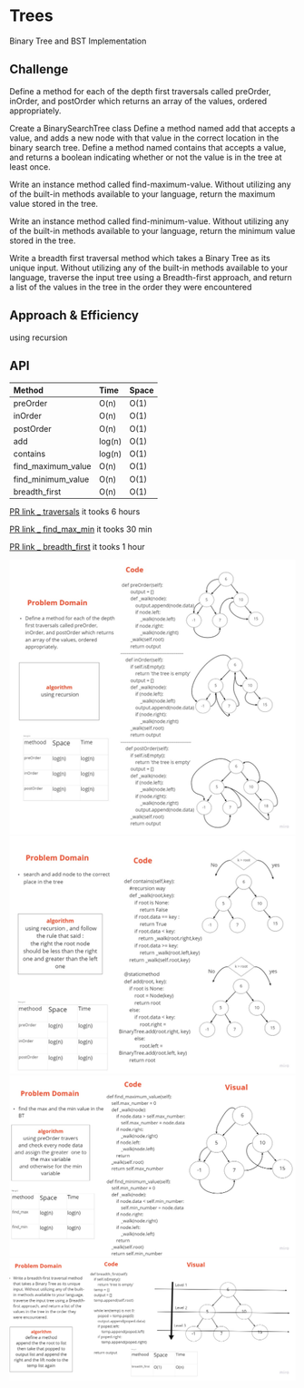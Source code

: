 # Trees

Binary Tree and BST Implementation

## Challenge

Define a method for each of the depth first traversals called preOrder, inOrder, and postOrder which returns an array of the values, ordered appropriately.

Create a BinarySearchTree class
Define a method named add that accepts a value, and adds a new node with that value in the correct location in the binary search tree.
Define a method named contains that accepts a value, and returns a boolean indicating whether or not the value is in the tree at least once.

Write an instance method called find-maximum-value. Without utilizing any of the built-in methods available to your language, return the maximum value stored in the tree.

Write an instance method called find-minimum-value. Without utilizing any of the built-in methods available to your language, return the minimum value stored in the tree.

Write a breadth first traversal method which takes a Binary Tree as its unique input. Without utilizing any of the built-in methods available to your language, traverse the input tree using a Breadth-first approach, and return a list of the values in the tree in the order they were encountered

## Approach & Efficiency

using recursion

## API

| Method | Time | Space |
| :----------- | :----------- | :----------- |
| preOrder |O(n) | O(1) |
| inOrder |O(n) | O(1) |
| postOrder |O(n) | O(1) |
| add |log(n) | O(1) |
| contains |log(n) | O(1) |
| find_maximum_value |O(n) | O(1) |
| find_minimum_value |O(n) | O(1) |
| breadth_first |O(n) | O(1) |

[PR link _ traversals](https://github.com/fadiHB/data-structures-and-algorithms-python-401d2/pull/20)
it tooks 6 hours

[PR link _ find_max_min](https://github.com/fadiHB/data-structures-and-algorithms-python-401d2/pull/21)
it tooks 30 min

[PR link _ breadth_first](https://github.com/fadiHB/data-structures-and-algorithms-python-401d2/pull/22)
it tooks 1 hour

![img1](assets/traversals.jpg)
![img1](assets/add_search.jpg)
![img1](assets/find_max_min.jpg)
![img1](assets/breadth-first.jpg)
